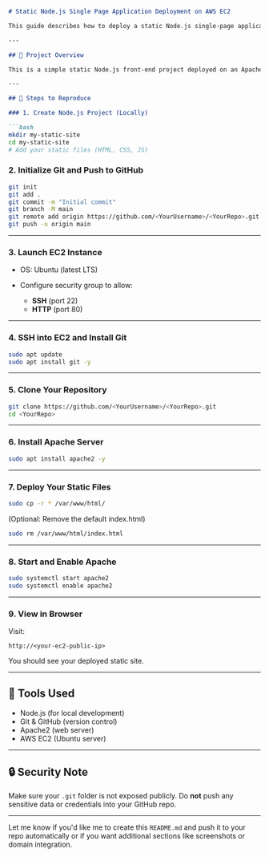 
````markdown
# Static Node.js Single Page Application Deployment on AWS EC2

This guide describes how to deploy a static Node.js single-page application (SPA) to an AWS EC2 Ubuntu instance using Apache HTTP Server.

---

## 📁 Project Overview

This is a simple static Node.js front-end project deployed on an Apache server running on an AWS EC2 Ubuntu instance.

---

## 🚀 Steps to Reproduce

### 1. Create Node.js Project (Locally)

```bash
mkdir my-static-site
cd my-static-site
# Add your static files (HTML, CSS, JS)
````

### 2. Initialize Git and Push to GitHub

```bash
git init
git add .
git commit -m "Initial commit"
git branch -M main
git remote add origin https://github.com/<YourUsername>/<YourRepo>.git
git push -u origin main
```

---

### 3. Launch EC2 Instance

* OS: Ubuntu (latest LTS)
* Configure security group to allow:

  * **SSH** (port 22)
  * **HTTP** (port 80)

---

### 4. SSH into EC2 and Install Git

```bash
sudo apt update
sudo apt install git -y
```

---

### 5. Clone Your Repository

```bash
git clone https://github.com/<YourUsername>/<YourRepo>.git
cd <YourRepo>
```

---

### 6. Install Apache Server

```bash
sudo apt install apache2 -y
```

---

### 7. Deploy Your Static Files

```bash
sudo cp -r * /var/www/html/
```

(Optional: Remove the default index.html)

```bash
sudo rm /var/www/html/index.html
```

---

### 8. Start and Enable Apache

```bash
sudo systemctl start apache2
sudo systemctl enable apache2
```

---

### 9. View in Browser

Visit:

```
http://<your-ec2-public-ip>
```

You should see your deployed static site.

---

## 🧰 Tools Used

* Node.js (for local development)
* Git & GitHub (version control)
* Apache2 (web server)
* AWS EC2 (Ubuntu server)

---

## 🔒 Security Note

Make sure your `.git` folder is not exposed publicly. Do **not** push any sensitive data or credentials into your GitHub repo.

---



Let me know if you'd like me to create this `README.md` and push it to your repo automatically or if you want additional sections like screenshots or domain integration.
```
